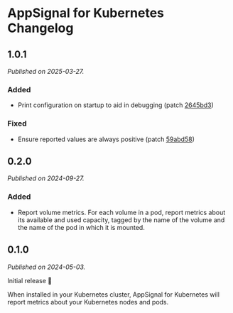 # AppSignal for Kubernetes Changelog

## 1.0.1

_Published on 2025-03-27._

### Added

- Print configuration on startup to aid in debugging (patch [2645bd3](https://github.com/appsignal/appsignal-kubernetes/commit/2645bd307a77fb1cca6a4a45d2771d743da6ad64))

### Fixed

- Ensure reported values are always positive (patch [59abd58](https://github.com/appsignal/appsignal-kubernetes/commit/59abd583d1b3da7cc7fa8219258fff7821745103))

## 0.2.0

_Published on 2024-09-27._

### Added

- Report volume metrics. For each volume in a pod, report metrics about its available and used capacity, tagged by the name of the volume and the name of the pod in which it is mounted.

## 0.1.0

_Published on 2024-05-03._

Initial release 🚀

When installed in your Kubernetes cluster, AppSignal for Kubernetes will report metrics about your Kubernetes nodes and pods.
